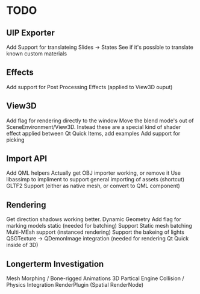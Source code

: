 # TODO

## UIP Exporter
Add Support for translateing Slides -> States
See if it's possible to translate known custom materials

## Effects
Add support for Post Processing Effects (applied to View3D ouput)

## View3D
Add flag for rendering directly to the window 
Move the blend mode's out of SceneEnvironment/View3D.  Instead these are a special kind of shader effect applied between Qt Quick Items, add examples
Add support for picking

## Import API
Add QML helpers
Actually get OBJ importer working, or remove it
Use libassimp to impliment to support general importing of assets (shortcut)
GLTF2 Support (either as native mesh, or convert to QML component)

## Rendering
Get direction shadows working better.
Dynamic Geometry
Add flag for marking models static (needed for batching)
Support Static mesh batching
Multi-MEsh support (instanced rendering)
Support the bakeing of lights
QSGTexture -> QDemonImage integration (needed for rendering Qt Quick inside of 3D)

## Longerterm Investigation
Mesh Morphing / Bone-rigged Animations
3D Partical Engine
Collision / Physics Integration
RenderPlugin (Spatial RenderNode)
